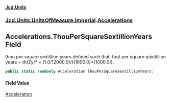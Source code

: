 #### [Jcd.Units](index 'index')
### [Jcd.Units.UnitsOfMeasure.Imperial](Jcd.Units.UnitsOfMeasure.Imperial 'Jcd.Units.UnitsOfMeasure.Imperial').[Accelerations](Accelerations 'Jcd.Units.UnitsOfMeasure.Imperial.Accelerations')

## Accelerations.ThouPerSquareSextillionYears Field

thou per square sextillion years defined such that: foot per square quintillion years = th/Zyr² ×
(1.0/12000.0)/((1000.0)*(1000.0)).

```csharp
public static readonly Acceleration ThouPerSquareSextillionYears;
```

#### Field Value
[Acceleration](Acceleration 'Jcd.Units.UnitTypes.Acceleration')